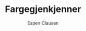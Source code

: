---
title: Fargegjenkjenner
level: 4
author: Espen Clausen
language: nb
external: https://espenec.files.wordpress.com/2015/09/lego-mindstorms-del-4-4.pdf
---